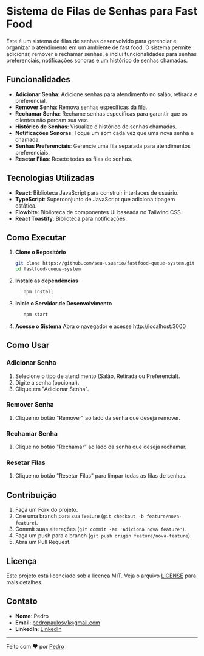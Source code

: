 # Sistema de Filas de Senhas para Fast Food

Este é um sistema de filas de senhas desenvolvido para gerenciar e organizar o atendimento em um ambiente de fast food. O sistema permite adicionar, remover e rechamar senhas, e inclui funcionalidades para senhas preferenciais, notificações sonoras e um histórico de senhas chamadas.

## Funcionalidades

- **Adicionar Senha**: Adicione senhas para atendimento no salão, retirada e preferencial.
- **Remover Senha**: Remova senhas específicas da fila.
- **Rechamar Senha**: Rechame senhas específicas para garantir que os clientes não percam sua vez.
- **Histórico de Senhas**: Visualize o histórico de senhas chamadas.
- **Notificações Sonoras**: Toque um som cada vez que uma nova senha é chamada.
- **Senhas Preferenciais**: Gerencie uma fila separada para atendimentos preferenciais.
- **Resetar Filas**: Resete todas as filas de senhas.

## Tecnologias Utilizadas

- **React**: Biblioteca JavaScript para construir interfaces de usuário.
- **TypeScript**: Superconjunto de JavaScript que adiciona tipagem estática.
- **Flowbite**: Biblioteca de componentes UI baseada no Tailwind CSS.
- **React Toastify**: Biblioteca para notificações.

## Como Executar

1. **Clone o Repositório**
   ```bash
   git clone https://github.com/seu-usuario/fastfood-queue-system.git
   cd fastfood-queue-system
2. **Instale as dependências**
   ```bash
      npm install
3. **Inicie o Servidor de Desenvolvimento**
   ```bash
      npm start
4. **Acesse o Sistema**
   Abra o navegador e acesse http://localhost:3000

## Como Usar

### Adicionar Senha

1. Selecione o tipo de atendimento (Salão, Retirada ou Preferencial).
2. Digite a senha (opcional).
3. Clique em "Adicionar Senha".

### Remover Senha

1. Clique no botão "Remover" ao lado da senha que deseja remover.

### Rechamar Senha

1. Clique no botão "Rechamar" ao lado da senha que deseja rechamar.

### Resetar Filas

1. Clique no botão "Resetar Filas" para limpar todas as filas de senhas.

## Contribuição

1. Faça um Fork do projeto.
2. Crie uma branch para sua feature (`git checkout -b feature/nova-feature`).
3. Commit suas alterações (`git commit -am 'Adiciona nova feature'`).
4. Faça um push para a branch (`git push origin feature/nova-feature`).
5. Abra um Pull Request.

## Licença

Este projeto está licenciado sob a licença MIT. Veja o arquivo [LICENSE](LICENSE) para mais detalhes.

## Contato

- **Nome**: Pedro
- **Email**: pedropaulosv1@gmail.com
- **LinkedIn**: [LinkedIn](https://www.linkedin.com/in/pedro-pimentel-625b5585/)

---

Feito com ❤️ por [Pedro](https://github.com/pedro-pimentel)

